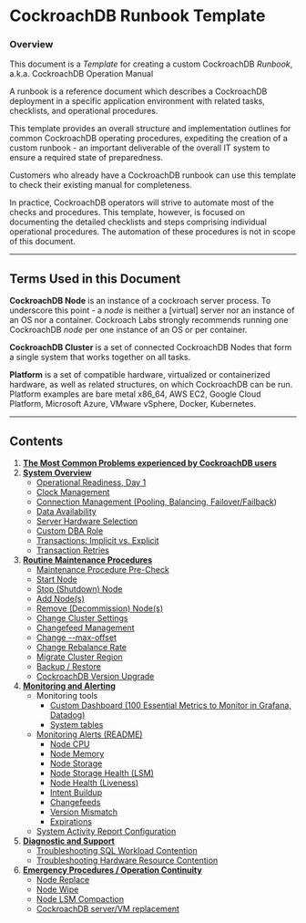 
# CockroachDB Runbook Template


### Overview

This document is a _Template_ for creating a custom CockroachDB _Runbook_, a.k.a. CockroachDB Operation Manual

A runbook is a reference document which describes a CockroachDB deployment in a specific application environment with related tasks, checklists, and operational procedures.

This template provides an overall structure and implementation outlines for common CockroachDB operating procedures, expediting the creation of a custom runbook - an important deliverable of the overall IT system to ensure a required state of preparedness.

Customers who already have a CockroachDB runbook can use this template to check their existing manual for completeness.

In practice, CockroachDB operators will strive to automate most of the checks and procedures. This template, however, is focused on documenting the detailed checklists and steps comprising individual operational procedures. The automation of these procedures is not in scope of this document.



---

## Terms Used in this Document

**CockroachDB Node**  is an instance of a cockroach server process. To underscore this point - a *node* is neither a [virtual] server nor an instance of an OS nor a container. Cockroach Labs strongly recommends running one CockroachDB *node* per one instance of an OS or per container.

**CockroachDB Cluster**  is a set of connected CockroachDB Nodes that form a single system that works together on all tasks.

**Platform**  is a set of compatible hardware, virtualized or containerized hardware, as well as related structures, on which CockroachDB can be run. Platform examples are bare metal x86\_64, AWS EC2, Google Cloud Platform, Microsoft Azure, VMware vSphere, Docker, Kubernetes.



---

## Contents

1. **[The Most Common Problems experienced by CockroachDB users](most-common-problems/README.md)**
1. **[System Overview](system-overview)**
    * [Operational Readiness, Day 1](system-overview/day-1-2.md)
    * [Clock Management](system-overview/clock-management.md)
    * [Connection Management (Pooling, Balancing, Failover/Failback](system-overview/connection-management.md))
    * [Data Availability](system-overview/data-availability.md)
    * [Server Hardware Selection](system-overview/hw-selection.md)
    * [Custom DBA Role](system-overview/role-dba.md)
    * [Transactions: Implicit vs. Explicit](system-overview/transaction-implicit-explicit.md)
    * [Transaction Retries](system-overview/transaction-retires.md)
1. **[Routine Maintenance Procedures](routine-maintenance)**
    * [Maintenance Procedure Pre-Check](routine-maintenance/maintenance-pre-check.md)
    * [Start Node](routine-maintenance/node-start.md)
    * [Stop (Shutdown) Node](routine-maintenance/node-stop.md)
    * [Add Node(s)](routine-maintenance/node-add.md)
    * [Remove (Decommission) Node(s)](routine-maintenance/node-remove.md)
    * [Change Cluster Settings](routine-maintenance/change-cluster-setting.md)
    * [Changefeed Management](routine-maintenance/changefeed-management.md)
    * [Change --max-offset](routine-maintenance/change-max-offset.md)
    * [Change Rebalance Rate](routine-maintenance/change-rebalance-rate.md)
    * [Migrate Cluster Region](routine-maintenance/cluster-region-migrate.md)
    * [Backup / Restore](routine-maintenance/backup-restore/README.md)
    * [CockroachDB Version Upgrade](routine-maintenance/release-upgrade.md)
1. **[Monitoring and Alerting](monitoring-alerts)**
    * Monitoring tools
        * [Custom Dashboard (100 Essential Metrics to Monitor in Grafana, Datadog)](monitoring-alerts/monitoring-dashboard-custom.md)
        * [System tables](monitoring-alerts/monitoring-sys-tables.md)
    * [Monitoring Alerts (README)](monitoring-alerts/README.md)
        * [Node CPU](monitoring-alerts/alert-node-cpu.md)
        * [Node Memory](monitoring-alerts/alert-node-memory.md)
        * [Node Storage](monitoring-alerts/alert-node-storage.md)
        * [Node Storage Health (LSM)](monitoring-alerts/alert-lsm-health.md)
        * [Node Health (Liveness)](monitoring-alerts/alert-node-health.md)
        * [Intent Buildup](monitoring-alerts/alert-intent-buildup.md)
        * [Changefeeds](monitoring-alerts/alert-cdc.md)
        * [Version Mismatch](monitoring-alerts/alert-version-mismatch.md)
        * [Expirations](monitoring-alerts/alert-expirations.md)
    * [System Activity Report Configuration](monitoring-alerts/sar.md)
1. **[Diagnostic and Support](diagnostic-support)**
    * [Troubleshooting SQL Workload Contention](diagnostic-support/troubleshooting-sql-contention.md)
    * [Troubleshooting Hardware Resource Contention](diagnostic-support/troubleshooting-hardware-contention.md)
1. **[Emergency Procedures / Operation Continuity](emergency-procedures/_under-construction_.md)**
    * [Node Replace](emergency-procedures/node-replace.md)
    * [Node Wipe](emergency-procedures/node-wipe.md)
    * [Node LSM Compaction](emergency-procedures/lsm-compact.md)
    * [CockroachDB server/VM replacement](emergency-procedures/server-vm-replacement.md)

